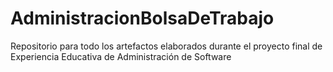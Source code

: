 # AdministracionBolsaDeTrabajo
Repositorio para todo los artefactos elaborados durante el proyecto final de Experiencia Educativa de Administración de Software
